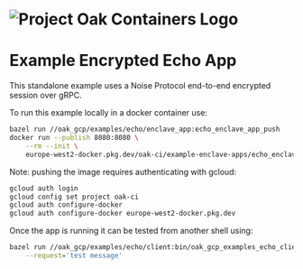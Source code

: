 <!-- Oak Logo Start -->
<!-- An HTML element is intentionally used since GitHub recommends this approach to handle different images in dark/light modes. Ref: https://docs.github.com/en/get-started/writing-on-github/getting-started-with-writing-and-formatting-on-github/basic-writing-and-formatting-syntax#specifying-the-theme-an-image-is-shown-to -->
<!-- markdownlint-disable-next-line MD033 -->
<h1><picture><source media="(prefers-color-scheme: dark)" srcset="/docs/oak-logo/svgs/oak-containers-negative-colour.svg?sanitize=true"><source media="(prefers-color-scheme: light)" srcset="/docs/oak-logo/svgs/oak-containers.svg?sanitize=true"><img alt="Project Oak Containers Logo" src="/docs/oak-logo/svgs/oak-containers.svg?sanitize=true"></picture></h1>
<!-- Oak Logo End -->

# Example Encrypted Echo App

This standalone example uses a Noise Protocol end-to-end encrypted session over
gRPC.

To run this example locally in a docker container use:

```bash
bazel run //oak_gcp/examples/echo/enclave_app:echo_enclave_app_push
docker run --publish 8080:8080 \
    --rm --init \
    europe-west2-docker.pkg.dev/oak-ci/example-enclave-apps/echo_enclave_app:latest
```

Note: pushing the image requires authenticating with gcloud:

```bash
gcloud auth login
gcloud config set project oak-ci
gcloud auth configure-docker
gcloud auth configure-docker europe-west2-docker.pkg.dev
```

Once the app is running it can be tested from another shell using:

```bash
bazel run //oak_gcp/examples/echo/client:bin/oak_gcp_examples_echo_client -- \
    --request='test message'
```
